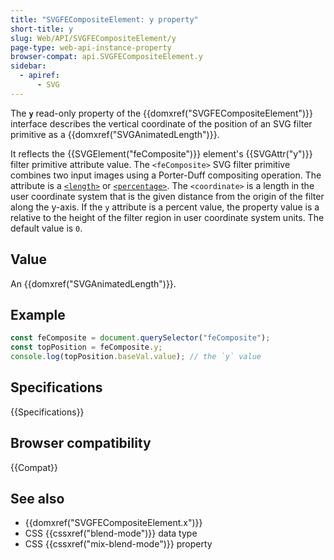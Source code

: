 ```yaml
---
title: "SVGFECompositeElement: y property"
short-title: y
slug: Web/API/SVGFECompositeElement/y
page-type: web-api-instance-property
browser-compat: api.SVGFECompositeElement.y
sidebar:
  - apiref:
      - SVG
---
```


The **`y`** read-only property of the {{domxref("SVGFECompositeElement")}} interface describes the vertical coordinate of the position of an SVG filter primitive as a {{domxref("SVGAnimatedLength")}}.

It reflects the {{SVGElement("feComposite")}} element's {{SVGAttr("y")}} filter primitive attribute value. The `<feComposite>` SVG filter primitive combines two input images using a Porter-Duff compositing operation. The attribute is a [`<length>`](/en-US/docs/Web/SVG/Guides/Content_type#length) or [`<percentage>`](/en-US/docs/Web/SVG/Guides/Content_type#percentage). The `<coordinate>` is a length in the user coordinate system that is the given distance from the origin of the filter along the y-axis. If the `y` attribute is a percent value, the property value is a relative to the height of the filter region in user coordinate system units. The default value is `0`.

## Value

An {{domxref("SVGAnimatedLength")}}.

## Example

```js
const feComposite = document.querySelector("feComposite");
const topPosition = feComposite.y;
console.log(topPosition.baseVal.value); // the `y` value
```

## Specifications

{{Specifications}}

## Browser compatibility

{{Compat}}

## See also

- {{domxref("SVGFECompositeElement.x")}}
- CSS {{cssxref("blend-mode")}} data type
- CSS {{cssxref("mix-blend-mode")}} property

